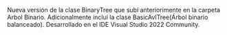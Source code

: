 Nueva versión de la clase BinaryTree que subí anteriorimente en la carpeta Arbol Binario. Adicionalmente incluí la clase BasicAvlTree(Árbol binario balanceado). Desarrollado en el IDE Visual Studio 2022 Community.
